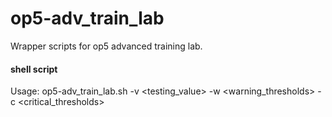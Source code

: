 # op5-adv_train_lab
Wrapper scripts for op5 advanced training lab.



#### shell script
Usage: op5-adv_train_lab.sh -v <testing_value> -w <warning_thresholds> -c <critical_thresholds>

